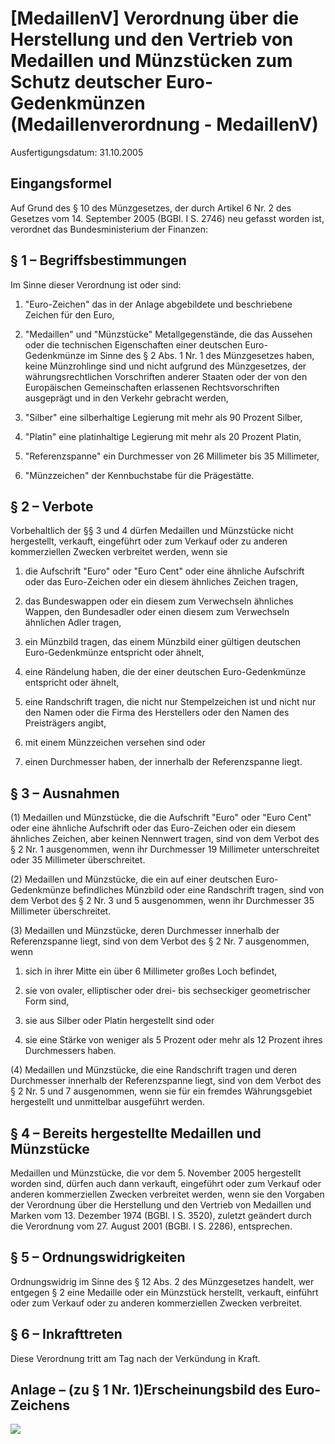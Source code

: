 # [MedaillenV] Verordnung über die Herstellung und den Vertrieb von Medaillen und Münzstücken zum Schutz deutscher Euro-Gedenkmünzen  (Medaillenverordnung - MedaillenV)

Ausfertigungsdatum: 31.10.2005

 

## Eingangsformel

Auf Grund des § 10 des Münzgesetzes, der durch Artikel 6 Nr. 2 des Gesetzes vom 14. September 2005 (BGBl. I S. 2746) neu gefasst worden ist, verordnet das Bundesministerium der Finanzen:


## § 1 – Begriffsbestimmungen

Im Sinne dieser Verordnung ist oder sind:

1. "Euro-Zeichen" das in der Anlage abgebildete und beschriebene Zeichen für den Euro,

2. "Medaillen" und "Münzstücke" Metallgegenstände, die das Aussehen oder die technischen Eigenschaften einer deutschen Euro-Gedenkmünze im Sinne des § 2 Abs. 1 Nr. 1 des Münzgesetzes haben, keine Münzrohlinge sind und nicht aufgrund des Münzgesetzes, der währungsrechtlichen Vorschriften anderer Staaten oder der von den Europäischen Gemeinschaften erlassenen Rechtsvorschriften ausgeprägt und in den Verkehr gebracht werden,

3. "Silber" eine silberhaltige Legierung mit mehr als 90 Prozent Silber,

4. "Platin" eine platinhaltige Legierung mit mehr als 20 Prozent Platin,

5. "Referenzspanne" ein Durchmesser von 26 Millimeter bis 35 Millimeter,

6. "Münzzeichen" der Kennbuchstabe für die Prägestätte.


## § 2 – Verbote

Vorbehaltlich der §§ 3 und 4 dürfen Medaillen und Münzstücke nicht hergestellt, verkauft, eingeführt oder zum Verkauf oder zu anderen kommerziellen Zwecken verbreitet werden, wenn sie

1. die Aufschrift "Euro" oder "Euro Cent" oder eine ähnliche Aufschrift oder das Euro-Zeichen oder ein diesem ähnliches Zeichen tragen,

2. das Bundeswappen oder ein diesem zum Verwechseln ähnliches Wappen, den Bundesadler oder einen diesem zum Verwechseln ähnlichen Adler tragen,

3. ein Münzbild tragen, das einem Münzbild einer gültigen deutschen Euro-Gedenkmünze entspricht oder ähnelt,

4. eine Rändelung haben, die der einer deutschen Euro-Gedenkmünze entspricht oder ähnelt,

5. eine Randschrift tragen, die nicht nur Stempelzeichen ist und nicht nur den Namen oder die Firma des Herstellers oder den Namen des Preisträgers angibt,

6. mit einem Münzzeichen versehen sind oder

7. einen Durchmesser haben, der innerhalb der Referenzspanne liegt.


## § 3 – Ausnahmen

(1) Medaillen und Münzstücke, die die Aufschrift "Euro" oder "Euro Cent" oder eine ähnliche Aufschrift oder das Euro-Zeichen oder ein diesem ähnliches Zeichen, aber keinen Nennwert tragen, sind von dem Verbot des § 2 Nr. 1 ausgenommen, wenn ihr Durchmesser 19 Millimeter unterschreitet oder 35 Millimeter überschreitet.

(2) Medaillen und Münzstücke, die ein auf einer deutschen Euro-Gedenkmünze befindliches Münzbild oder eine Randschrift tragen, sind von dem Verbot des § 2 Nr. 3 und 5 ausgenommen, wenn ihr Durchmesser 35 Millimeter überschreitet.

(3) Medaillen und Münzstücke, deren Durchmesser innerhalb der Referenzspanne liegt, sind von dem Verbot des § 2 Nr. 7 ausgenommen, wenn

1. sich in ihrer Mitte ein über 6 Millimeter großes Loch befindet,

2. sie von ovaler, elliptischer oder drei- bis sechseckiger geometrischer Form sind,

3. sie aus Silber oder Platin hergestellt sind oder

4. sie eine Stärke von weniger als 5 Prozent oder mehr als 12 Prozent ihres Durchmessers haben.

(4) Medaillen und Münzstücke, die eine Randschrift tragen und deren Durchmesser innerhalb der Referenzspanne liegt, sind von dem Verbot des § 2 Nr. 5 und 7 ausgenommen, wenn sie für ein fremdes Währungsgebiet hergestellt und unmittelbar ausgeführt werden.


## § 4 – Bereits hergestellte Medaillen und Münzstücke

Medaillen und Münzstücke, die vor dem 5. November 2005 hergestellt worden sind, dürfen auch dann verkauft, eingeführt oder zum Verkauf oder anderen kommerziellen Zwecken verbreitet werden, wenn sie den Vorgaben der Verordnung über die Herstellung und den Vertrieb von Medaillen und Marken vom 13. Dezember 1974 (BGBl. I S. 3520), zuletzt geändert durch die Verordnung vom 27. August 2001 (BGBl. I S. 2286), entsprechen.


## § 5 – Ordnungswidrigkeiten

Ordnungswidrig im Sinne des § 12 Abs. 2 des Münzgesetzes handelt, wer entgegen § 2 eine Medaille oder ein Münzstück herstellt, verkauft, einführt oder zum Verkauf oder zu anderen kommerziellen Zwecken verbreitet.


## § 6 – Inkrafttreten

Diese Verordnung tritt am Tag nach der Verkündung in Kraft.


## Anlage – (zu § 1 Nr. 1)Erscheinungsbild des Euro-Zeichens

  
  
![](../normengrafiken/bgbl1_2005/j3118_0010.jpg)  
  

